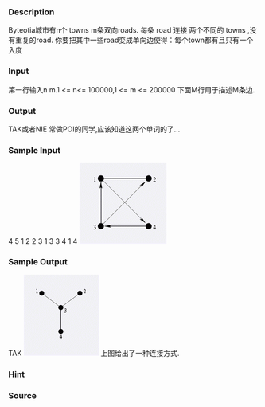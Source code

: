 
### Description
Byteotia城市有n个 towns m条双向roads. 每条 road 连接 两个不同的 towns ,没有重复的road. 你要把其中一些road变成单向边使得：每个town都有且只有一个入度
### Input
第一行输入n m.1 <= n<= 100000,1 <= m <= 200000 下面M行用于描述M条边.
### Output
TAK或者NIE 常做POI的同学,应该知道这两个单词的了...
### Sample Input
4 5
1 2
2 3
1 3
3 4
1 4
![](/JudgeOnline/images/1116_1.jpg)

### Sample Output
TAK
![](/JudgeOnline/images/1116_2.jpg)
上图给出了一种连接方式.
### Hint

### Source
